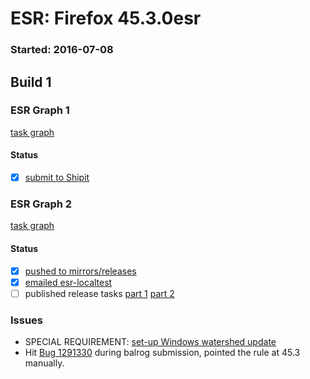 # ESR: Firefox 45.3.0esr

### Started: 2016-07-08

## Build 1

### ESR Graph 1
[task graph](https://tools.taskcluster.net/task-group-inspector/#Ir4HsJdnSpS-FCPrudV4ww)

#### Status
- [x] [submit to Shipit](https://wiki.mozilla.org/Release:Release_Automation_on_Mercurial:Starting_a_Release#Submit_to_Ship_It)

### ESR Graph 2
[task graph](https://tools.taskcluster.net/task-group-inspector/#WoBVryWKQo6D7_LxZFzRDg)

#### Status
- [x] [pushed to mirrors/releases](../how-tos/relpro.md#2-push-to-releases-dir-mirrors)
- [x] [emailed esr-localtest](../how-tos/relpro.md#1-email-drivers-re-release-live-on-test-channel)
- [ ] published release tasks [part 1](../how-tos/relpro.md#3-publish-release) [part 2](../how-tos/relpro.md#4-post-release-step)

### Issues
- SPECIAL REQUIREMENT: [set-up Windows watershed update](https://bugzilla.mozilla.org/show_bug.cgi?id=1284904)
- Hit [Bug 1291330](https://bugzil.la/1291330) during balrog submission, pointed the rule at 45.3 manually.



